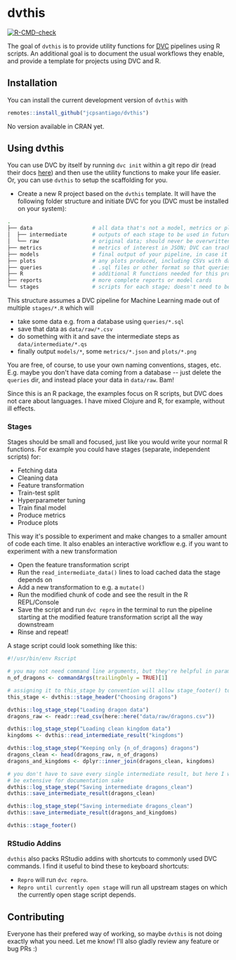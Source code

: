 
# dvthis

<!-- badges: start -->
[![R-CMD-check](https://github.com/jcpsantiago/dvthis/workflows/R-CMD-check/badge.svg)](https://github.com/jcpsantiago/dvthis/actions)
<!-- badges: end -->

The goal of `dvthis` is to provide utility functions for [DVC](https://dvc.org) 
pipelines using R scripts.
An additional goal is to document the usual workflows they enable, and provide
a template for projects using DVC and R.

## Installation

You can install the current development version of `dvthis` with

``` r
remotes::install_github("jcpsantiago/dvthis")
```

No version available in CRAN yet.

## Using dvthis

You can use DVC by itself by running `dvc init` within a git repo dir
(read their docs [here](https://dvc.org/doc)) and then use the utility functions
to make your life easier.
Or, you can use `dvthis` to setup the scaffolding for you.

* Create a new R project based on the `dvthis` template.
It will have the following folder structure and initiate DVC for you 
(DVC must be installed on your system):

```sh
.
├── data                   # all data that's not a model, metrics or plots goes here
│  ├── intermediate        # outputs of each stage to be used in future stages
│  └── raw                 # original data; should never be overwritten; saved in remote storage with DVC
├── metrics                # metrics of interest in JSON; DVC can track these over time
├── models                 # final output of your pipeline, in case it's a model
├── plots                  # any plots produced, including CSVs with data for plots (see DVC docs)
├── queries                # .sql files or other format so that queries are also tracked
├── R                      # additional R functions needed for this project and not in a pkg yet
├── reports                # more complete reports or model cards
└── stages                 # scripts for each stage; doesn't need to be only in R!
```

This structure assumes a DVC pipeline for Machine Learning made out of multiple `stages/*.R` which will 

* take some data e.g. from a database using `queries/*.sql`
* save that data as `data/raw/*.csv`
* do something with it and save the intermediate steps as `data/intermediate/*.qs`
* finally output `models/*`, some `metrics/*.json` and `plots/*.png`

You are free, of course, to use your own naming conventions, stages, etc.
E.g. maybe you don't have data coming from a database -- just delete the `queries` dir,
and instead place your data in `data/raw`. Bam!

Since this is an R package, the examples focus on R scripts, but DVC does not care about languages.
I have mixed Clojure and R, for example, without ill effects.


### Stages

Stages should be small and focused, just like you would write your normal R functions.
For example you could have stages (separate, independent scripts) for:

* Fetching data
* Cleaning data
* Feature transformation
* Train-test split
* Hyperparameter tuning
* Train final model
* Produce metrics
* Produce plots

This way it's possible to experiment and make changes to a smaller amount of code 
each time.
It also enables an interactive workflow e.g. if you want to experiment with a new transformation

* Open the feature transformation script
* Run the `read_intermediate_data()` lines to load cached data the stage depends on
* Add a new transformation to e.g. a `mutate()`
* Run the modified chunk of code and see the result in the R REPL/Console
* Save the script and run `dvc repro` in the terminal to run the pipeline starting at the modified feature transformation script all the way downstream
* Rinse and repeat!

A stage script could look something like this:
```r
#!/usr/bin/env Rscript

# you may not need command line arguments, but they're helpful in parameterised pipelines
n_of_dragons <- commandArgs(trailingOnly = TRUE)[1]

# assigning it to this_stage by convention will allow stage_footer() to be called without args
this_stage <- dvthis::stage_header("Choosing dragons")

dvthis::log_stage_step("Loading dragon data")
dragons_raw <- readr::read_csv(here::here("data/raw/dragons.csv"))

dvthis::log_stage_step("Loading clean kingdom data")
kingdoms <- dvthis::read_intermediate_result("kingdoms")

dvthis::log_stage_step("Keeping only {n_of_dragons} dragons")
dragons_clean <- head(dragons_raw, n_of_dragons)
dragons_and_kingdoms <- dplyr::inner_join(dragons_clean, kingdoms)

# you don't have to save every single intermediate result, but here I want to 
# be extensive for documentation sake
dvthis::log_stage_step("Saving intermediate dragons_clean")
dvthis::save_intermediate_result(dragons_clean)

dvthis::log_stage_step("Saving intermediate dragons_clean")
dvthis::save_intermediate_result(dragons_and_kingdoms)

dvthis::stage_footer()
```

### RStudio Addins

`dvthis` also packs RStudio addins with shortcuts to commonly used DVC commands.
I find it useful to bind these to keyboard shortcuts:

* `Repro` will run `dvc repro`.
* `Repro until currently open stage` will run all upstream stages on which the currently open stage script depends.

## Contributing

Everyone has their prefered way of working, so maybe `dvthis` is not doing exactly what you need. Let me know! I'll also gladly review any feature or bug PRs :)
